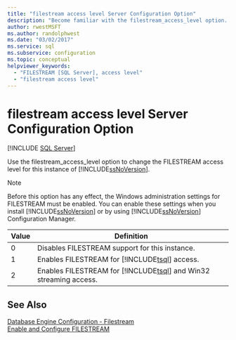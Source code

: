 ```yaml
---
title: "filestream access level Server Configuration Option"
description: "Become familiar with the filestream_access_level option. See how it changes the FILESTREAM access level for an instance of SQL Server."
author: rwestMSFT
ms.author: randolphwest
ms.date: "03/02/2017"
ms.service: sql
ms.subservice: configuration
ms.topic: conceptual
helpviewer_keywords:
  - "FILESTREAM [SQL Server], access level"
  - "filestream access level"
---
```

# filestream access level Server Configuration Option
 [!INCLUDE [SQL Server](../../includes/applies-to-version/sqlserver.md)]

  Use the filestream_access_level option to change the FILESTREAM access level for this instance of [!INCLUDE[ssNoVersion](../../includes/ssnoversion-md.md)].  
  
> [!NOTE]  
>  Before this option has any effect, the Windows administration settings for FILESTREAM must be enabled. You can enable these settings when you install [!INCLUDE[ssNoVersion](../../includes/ssnoversion-md.md)] or by using [!INCLUDE[ssNoVersion](../../includes/ssnoversion-md.md)] Configuration Manager.  
  
|Value|Definition|  
|-----------|----------------|  
|0|Disables FILESTREAM support for this instance.|  
|1|Enables FILESTREAM for [!INCLUDE[tsql](../../includes/tsql-md.md)] access.|  
|2|Enables FILESTREAM for [!INCLUDE[tsql](../../includes/tsql-md.md)] and Win32 streaming access.|  
  
## See Also  
 [Database Engine Configuration - Filestream](../install-windows/install-sql-server.md)   
 [Enable and Configure FILESTREAM](../../relational-databases/blob/enable-and-configure-filestream.md)  
  
